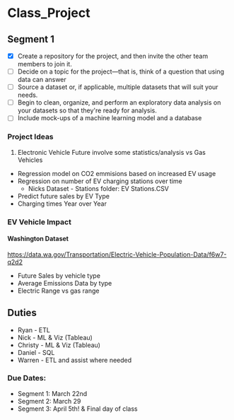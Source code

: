 # Class_Project

## Segment 1
- [x] Create a repository for the project, and then invite the other team members to join it.
- [ ] Decide on a topic for the project—that is, think of a question that using data can answer
- [ ] Source a dataset or, if applicable, multiple datasets that will suit your needs.
- [ ] Begin to clean, organize, and perform an exploratory data analysis on your datasets so that they're ready for analysis.
- [ ] Include mock-ups of a machine learning model and a database

### Project Ideas
1. Electronic Vehicle Future involve some statistics/analysis vs Gas Vehicles
  - Regression model on CO2 emmisions based on increased EV usage
  - Regression on number of EV charging stations over time
    - Nicks Dataset - Stations folder:  EV Stations.CSV   
  - Predict future sales by EV Type
  - Charging times Year over Year

### EV Vehicle Impact

#### Washington Dataset
https://data.wa.gov/Transportation/Electric-Vehicle-Population-Data/f6w7-q2d2
 - Future Sales by vehicle type
 - Average Emissions Data by type
 - Electric Range vs gas range


## Duties
 - Ryan - ETL
 - Nick - ML & Viz (Tableau)
 - Christy - ML & Viz (Tableau)
 - Daniel - SQL
 - Warren - ETL and assist where needed




### Due Dates: 
 - Segment 1: March 22nd 
 - Segment 2: March 29
 - Segment 3: April 5th! & Final day of class
